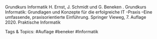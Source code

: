 Grundkurs Informatik
H. Ernst, J. Schmidt und G. Beneken . Grundkurs Informatik: 
Grundlagen und Konzepte für die erfolgreiche IT -Praxis –Eine 
umfassende, praxisorientierte Einführung.
Springer Vieweg, 7. Auflage 2020. Praktische Informatik

   Tags & Topics:
   #Auflage
   #beneker
   #Informatik